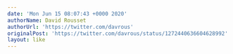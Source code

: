 ```yaml
---
date: 'Mon Jun 15 08:07:43 +0000 2020'
authorName: David Rousset
authorUrl: 'https://twitter.com/davrous'
originalPost: 'https://twitter.com/davrous/status/1272440636604628992'
layout: like
---
```

